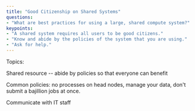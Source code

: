 ```yaml
---
title: "Good Citizenship on Shared Systems"
questions:
- "What are best practices for using a large, shared compute system?"
keypoints:
- "A shared system requires all users to be good citizens."
- "Know and abide by the policies of the system that you are using."
- "Ask for help." 
---
```


Topics: 

Shared resource -- abide by policies so that everyone can benefit

Common policies: no processes on head nodes, manage your data, don't submit a bajillion jobs at once.  

Communicate with IT staff